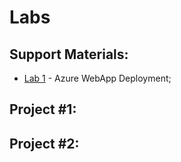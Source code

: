 # Labs


## Support Materials:
* [Lab 1](lab1)  - Azure WebApp Deployment;

<!--
* [Lab 2](lab2)  - Azure Blobs;
* [Lab 3](lab3)  - Azure CosmosDB;
-->

## Project #1:

## Project #2:
